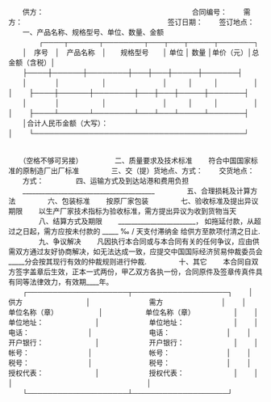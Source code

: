 
 


　　供方：　　　　　　　　　　　　　　　　　　　　　合同编号：
　　需方： 　　　　　　　　　　　　　　　　　　　　 签订日期：
　　签订地点： 
　　一、产品名称、规格型号、单位、数量、金额
　　
　　┌────┬──────┬────────┬───┬───┬─────┬───────┐
　　│　序号　│　产品名称　│　　规格型号　　│ 单位 │ 数量 │单价（元）│总金额（含税）│
　　├────┼──────┼────────┼───┼───┼─────┼───────┤
　　│　　　　│　　　　　　│　　　　　　　　│　　　│　　　│　　　　　│　　　　　　　│
　　├────┼──────┼────────┼───┼───┼─────┼───────┤
　　│　　　　│　　　　　　│　　　　　　　　│　　　│　　　│　　　　　│　　　　　　　│
　　├────┴──────┴────────┴───┴───┴─────┴───────┤
　　│合计人民币金额（大写）：　　　　　　　　　　　　　　　　　　　　　　　　　　　　　　│
　　└──────────────────────────────────────────┘
　　

　　（空格不够可另接）
　　 
　　二、质量要求及技术标准
　　符合中国国家标准的原制造厂出厂标准
　　 
　　三、交（提）货地点、方式：
　　交货地点：
　　方式：
　　 
　　四、运输方式及到达站港和费用负担
　　_________________________________________
　　 
　　五、合理损耗及计算方法
　　 
　　六、包装标准
　　按原厂家包装
　　 
　　七、验收标准及提出异议期限
　　以生产厂家技术指标为验收标准，需方提出异议为收到货物当天
　　 
　　八、结算方式及期限
　　________________________， 如拖延付款，从超过之日起，需方应按未付款的 _____ ‰ / 天支付滞纳金 给供方至款项付清之日止.
　　 
　　九、争议解决
　　凡因执行本合同或与本合同有关的任何争议，应由供需双方通过友好协商解决，如无法达成一致，应提交中国国际经济贸易仲裁委员会_____分会按其现行有效的仲裁规则进行仲裁.
　　 
　　十、其它
　　本合同自双方签字盖章后生效，正本一式两份，甲乙双方各执一份，合同原件及签章传真件具有同等法律效力，有效期____年。
　　┌────────────────────┬───────────────────┐
　　│　　　　　　　　　供方　　　　　　　　　│　　　　　　　　 需方　　　　　　　　 │
　　│　　　　　　 单位名称（章）　　　　　　 │　　　　　　单位名称（章）　　　　　　│
　　│　　　　　　　 单位地址：　　　　　　　 │　　　　　　　单位地址：　　　　　　　│
　　│　　　　　　　　 电话：　　　　　　　　 │　　　　　　　　电话：　　　　　　　　│
　　│　　　　　　　 开户银行：　　　　　　　 │　　　　　　　开户银行：　　　　　　　│
　　│　　　　　　　　 帐号：　　　　　　　　 │　　　　　　　　帐号：　　　　　　　　│
　　│　　　　　　　　 税号：　　　　　　　　 │　　　　　　　　税号：　　　　　　　　│
　　│　　　　　　　 授权代表：　　　　　　　 │　　　　　　　授权代表：　　　　　　　│
　　│　　　　　　　　　　　　　　　　　　　　│　　　　　　　　　　　　　　　　　　　│
　　└────────────────────┴───────────────────┘
　　


 


 

 
 
 
 
 
  


  
 

  


  


  
 
 
 
 

